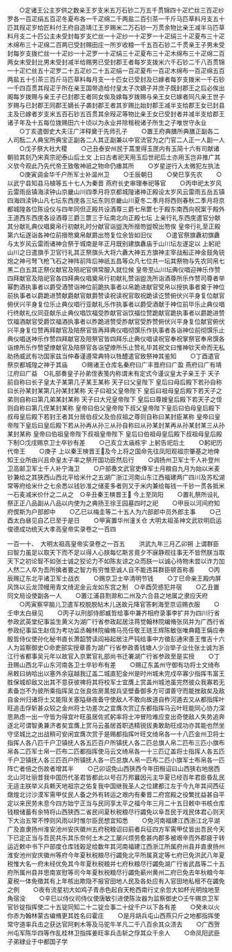 <!-- { "loadSidebar": true } -->
　　○定诸王公主岁供之数亲王岁支米五万石钞二万五千贯锦四十疋纻丝三百疋纱罗各一百疋绢五百疋冬夏布各一千疋绵二千两盐二百引茶一千斤马匹草料月支五十匹其叚疋岁给匠料付王府自造靖江王岁赐米二万石钞一万贯余物比亲王减半马匹草料月支二十匹公主未受封每岁支纻丝一十疋纱一十疋罗一十疋绢三十疋夏布三十疋木绵布三十疋绵二百两已受封赐田庄一所岁收粮一千五百石钞二千贯亲王子男未受封每岁支拨纻丝一十疋纱一十疋罗一十疋绢三十疋夏布三十疋木绵布三十疋绵二百两女未受封比男未受封减半给赐男已受封郡王者每岁支拨米六千石钞二千八百贯锦一十疋纻丝五十疋罗二十五疋纱二十五疋绢一百疋夏布一百疋木绵布一百疋绵五百两盐五十引茶三百斤马匹草料每月支一十匹女已受封及已嫁者每岁支拨米一千石钞一千四百贯其叚疋于所在亲王国带造给付皇太子次嫡子并庶子既封郡王之后必俟出阁每岁拨赐与亲王子已封郡王者同女俟及嫁每岁拨赐与亲王女已嫁者同凡亲王世子岁赐与已封郡王同郡王嫡长子袭封郡王者其岁赐比始封郡王减半支给郡王女已封县主及已嫁者岁支米五百石钞五百贯其余叚疋等物比亲王女已受封者并减半支给郡王诸子年及十五每位拨赐田六十顷以为永业并除租税诸子所生之子唯世守永业
　　○丁亥遣御史大夫汪广洋释奠于先师孔子
　　○置王府典膳所典膳正副各二人司酝二人典宝所典宝正副各二人其正副兼以中官流官为之门官二人正一人副一人
　　○戊子祭大社大稷
　　○己丑泰安州民于蒿里得玉匣内有玉简十六有司献诸朝验其刻乃宋真宗祀泰山后土文  上曰古者祀天用玉后世祀后土亦用玉岂非推广其义欤今观此乃先代帝王致敬神祇之物命仍瘗其所
　　○岁星逆行入太微犯左执法
　　○庚寅调金华千户所军士补温州卫
　　○壬辰朝日
　　○癸巳享先农
　　○以武宁县知县马植等五十七人为秦晋  燕府长史审理奉祀等官
　　○丙申祀太岁风云雷雨岳镇海渎钟山京畿山川四季月将京都城隍诸神正殿设太岁风云雷雨五岳五镇四海四渎钟山凡七坛东西庑各三坛东则京畿山川夏冬二季月将西则春秋二季月将京都城隍各位陈设仪与四年同但正殿共设酒尊三爵七帛篚七于殿东南西向祝案于殿外王道西东西庑各设酒尊三爵三篚三于坛南北向正殿七坛  上亲行礼东西庑遣官分献其分献礼典仪唱奠帛行初献礼时分献官诣盥洗所搢笏盥帨出笏俟  皇帝行礼至正殿第六坛遂诣各神位前搢笏奠帛献爵出笏复位余皆如旧仪
　　○遣官祭旗纛初旗纛与太岁风云雷雨诸神合祭于城南是年正月既别建旗纛庙于山川坛左遂定以  上躬祀山川之日遣旗手卫官行礼其正祭旗头大将六纛大神五方旗神主宰战船正神金鼓角铳炮之神弓弩飞枪飞石之神阵前阵后神祇五昌等众凡七位共一坛其祭物与先农同帛七黑二白五其正祭仪献官及陪祀官俱常服入就位候  皇帝至山川坛典仪唱迎神乐作赞四拜献官及陪祀官各四拜典仪唱奠帛行初献礼赞诣盥洗所诣酒尊所乐作赞司尊者举幂酌酒执事者以爵受酒赞诣神位前跪执事者以帛跪进献官受帛以授执事者奠于神位前执事者以爵跪进赞献爵献官献爵赞读祝读祝官取祝跪读讫赞俯伏兴平身复位献官俯伏兴平身复位乐止典仪唱行亚献礼乐作执事者以爵受酒献于神位前毕乐止典仪唱行终献礼仪同亚献乐止典仪唱饮福受胙献官诣饮福位赞跪献官跪执事者以爵跪进赞饮福酒献官受爵饮福酒执事者以胙跪进赞受胙献官受胙赞俯伏兴平身复位献官俯伏兴平身复位赞再拜献官及陪祭官皆再拜典仪唱彻馔乐作执事者各诣神位前彻馔乐止典仪唱送神乐作赞四拜献官及陪祭官皆四拜乐止典仪唱读祝官奉祝掌祭官奉帛馔各诣燎所乐作赞望燎献官及陪祭官各诣望燎所乐止赞礼毕其祝文曰惟神钦天命而无私助扬威武有功国家兹当仲春谨遵常典特以牲醴遣官致祭神其鉴知
　　○丁酉遣官祭京都城隍之神于其庙
　　○赐诸王仓库名秦府曰广丰晋府曰广盈  燕府曰广有靖江府曰广益　○礼部奏皇子孙弟侄表笺内称谓未有定式今谨议皇太子亲王于  天子前自称曰长子皇太子某第几子某王某称  天子曰父皇陛下  皇后曰母后殿下若孙自称曰长孙某封某第几孙某封某称  天子曰祖父皇帝陛下  皇后曰祖母皇后殿下若天子之弟则自称曰第几弟某封某称  天子曰大兄皇帝陛下  皇后曰尊嫂皇后殿下若天子之侄则自称曰第几侄某封某称  皇帝曰伯父皇帝陛下叔父皇帝陛下皇后曰伯母皇后殿下叔母皇后殿下若封王者其分居伯叔父及伯叔祖之尊则自称曰某封臣某称  皇帝曰皇帝陛下皇后曰皇后殿下若从孙再从孙三从孙自称曰从孙某封某再从孙某封某三从孙某封某称  皇帝曰伯祖皇帝陛下叔祖皇帝陛下  皇后曰伯祖母皇后殿下叔祖母皇后殿下制○戊戌赐京卫士卒钞有差
　　○己亥立太庙栋宇  上躬告祀后土
　　○躬祀历代帝王
　　○庚子  上以秦王樉晋王及今上将之国命先往凤阳观祖宗肇基之地俾知王业所由兴且命皇太子率之祭开国功臣然后行
　　○调扬州卫军士千人补登州卫高邮卫军士千人补宁海卫
　　○户部奏文武官吏俸军士月粮自九月为始以米麦钞兼给之其狭西山西北平给米什之五湖广浙江河南山东江西福建两广四川及苏松湖常等府给米什之七余悉以钱钞准之储麦多者则又于米内兼给每钱一千钞一贯各抵米一石麦减米价什之二从之　○辛丑秦王樉晋王  今上至凤阳
　　○置礼祭所设礼祭正正八品副从八品以内使为之典扬王徐王园墓四时之祀
　　○甲辰以河间府知府偰斯为户部郎中
　　○乙巳以梅圭等二十五人为六部郎中员外郎主事
　　○己酉太白昼见自乙巳至于是日
　　○甲寅置华州潼关仓
大明太祖圣神文武钦明启运俊德成功统天大孝高皇帝实录卷之一百四


一百一十、　大明太祖高皇帝实录卷之一百五
　　洪武九年三月乙卯朔  上谓群臣曰智力虽足以取天下而不足以得人心朕每忆斯言竟夕不寐静观往事无不皆然朕当取天下之初论智不如张士诚之狡论力不如陈友谅之众而朕一以诚心待物未尝以诈力加人然二人卒为吾所擒者要之智力有穷惟至诚人自不能违耳群臣顿首称善
　　○丙辰赐辽东北平诸卫军士战衣
　　○赐京卫士卒清明节钱
　　○丁巳命亲王殿内屏风饰以云龙顶幔用青文绮泥金云龙如东宫之制　○辛酉荧惑犯井宿
　　○乙丑置同文局设使副各一人
　　○置江浦县割滁和二州及六合县之地属之隶应天府
　　○丙寅察罕脑儿卫遣军校脱脱帖木儿送故元降官答剌海至京诏赐衣服
　　○壬申太白昼见
　　○丙子以刑部侍郎臧哲给事中兼齐相府录事李扩并为四川行省参政武英堂纪事监生黄义为湖广行省参政起居注蒋觉翰林院编脩张凤并为广西行省参政纪事监生赵信为考功监丞翰林院编脩马亮任敬王琏王辉陈敏张唯典籍王偁应奉殷哲侍仪使孙化秘书直长萧韶赞读阎裕起居注严钝给事中方徵彭通宋善王惟吉十六人为监察御史○命吏部实授章善为湖广行省参政善钱塘人少治举子业仕张士诚为浙江行省都事吴元年以故官入京累官礼部尚书迁署湖广行省参政至是实授
　　○丁丑赐山西北平山东河南各卫士卒钞布有差
　　○赐辽东盖州守御有功将士文绮布帛敕曰纳哈出以塞外余寇越我辽盖二城直犯金州是时州城未完戍卒寡少指挥韦富王胜保城却敌又出其不意获彼禆将其将校军士宜膺上赏盖州城池虽完然彼众我寡若无素备岂不为彼所乘指挥吴立张良佐房暠按兵坚壁备御多方可谓善守而能挫敌矣及敌自金州归诸将士又能阻关塞隘昼夜备守使敌人不敢向故道自柞河遁去又从都指挥叶旺追击俘斩甚众较之金州将士功差次之宜膺次赏辽东都指挥马云叶旺能同心协力深思熟虑一出一守皆为得宜叶旺虽居佐贰躬率将士冲冒险难应变出奇使敌人失势追奔逐北可谓智勇兼济者矣宜膺上赏马云虽居首职选精锐拔勇敢助旺成功亦其能也然坐守坚城比之出战稍可安闲宜膺次赏于是赐都指挥叶旺文绮帛各一十八匹金州卫将士指挥人各八匹千户卫镇抚人各五匹百户所镇抚人各二匹总旗人帛二匹布三匹小旗布帛各二匹军士帛一匹布二匹都指挥使马云文绮帛各一十三匹辽盖将士指挥人各五匹千户卫镇抚人各三匹百户所镇抚人各一匹总旗人帛一匹布二匹小旗军士布帛各一匹阵亡者倍之伤故者增其半
　　○己卯诏免山西狭西今年田租诏曰山西狭右地居西北山河壮丽昔我中国历代圣君皆都此以号召万邦曩因元主华夏已经百年君臣昏乱民无适主朕举义兵赖天地祖宗之佑复我中国继我圣人之位建都江左于今九年其间西征燉煌北讨沙漠军需甲仗民人备之外有转运之艰内有秦晋二府宫殿之役繁扰益甚自平定以来民劳未息今四方始宁正当与民同享太平之福今年三月二十五日敕中书核仓库钱粮储蓄有余特将山西狭西二省民间夏秋税粮尽行蠲免以阜吾民于戏民体君心则天下大治五常不悖则风雨以时惟尔臣民想宜知悉
　　○免河南福建江西浙江北平湖广及直隶扬州淮安池州安庆徽州五府税粮诏曰前者兵征四方军需甲仗皆出吾民今天下已定正当与吾民共乐其乐奈何土木之工屡兴烦劳愈甚内郡多被艰辛而外郡疲于转运近敕中书下户部度仓库钱榖足给数年其河南福建江西浙江所属府州县并直隶扬州淮安池州安庆徽州等府今年夏秋税粮尽行蠲免北平所属真定等七府已免洪武八年夏税惟大名一府未经优免其今年夏秋税粮并七府秋粮尽行蠲免湖广行省武昌等二十五府所属州县并思南宣慰等司今年夏秋税粮尽行蠲免蕲州黄州二府已免去年秋粮今年夏税一体免徵其有上年核出欺隐不报官田地人民及各处应有入官田地私租不在蠲免之例
　　○夜有流星初大如鸡子青赤色起自天枪西南行丈余忽大如杯光明烛地至角宿没
　　○辛巳以侍仪司侍仪使唐敏引进使陈汝器为监察御史○壬午赐京卫军官钞锭指挥使二十五锭同知二十二锭佥事二十绽千户以下各有差
　　○癸未以火你赤为翰林蒙古编脩更其姓名曰霍庄
　　○是月胡兵屯山西燕只斤之地都指挥使常守道率兵击之获达官阿剌木等及马驼牛羊凡二千八百余其众溃去
　　○广西贺州屯军陈华四等作乱桂林卫指挥姜旺率兵击斩之俘其众千余人
　　○命凤阳武臣子弟肄业于中都国子学
